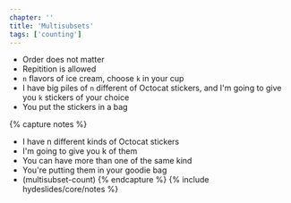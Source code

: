 ```yaml
---
chapter: ''
title: 'Multisubsets'
tags: ['counting']
---
```


<ul>
  <li class="fragment"><div class="deflate">Order does not matter</div></li>
  <li class="fragment"><div class="deflate">Repitition is allowed</div></li>
  <li class="fragment"><div class="deflate"><code>n</code> flavors of ice cream, choose <code>k</code> in your cup</div></li>
  <li class="fragment"><div class="deflate">I have big piles of <code>n</code> different of Octocat stickers, and I'm going to give you <code>k</code> stickers of your choice</div></li>
  <li class="fragment"><div class="deflate">You put the stickers in a bag</div></li>

</ul>

{% capture notes %}
* I have n different kinds of Octocat stickers
* I'm going to give you k of them
* You can have more than one of the same kind
* You're putting them in your goodie bag
* (multisubset-count)
{% endcapture %}
{% include hydeslides/core/notes %}

